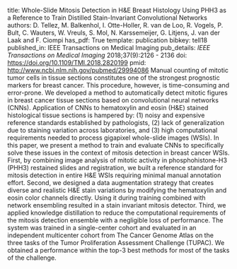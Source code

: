 title: Whole-Slide Mitosis Detection in H&E Breast Histology Using PHH3 as a Reference to Train Distilled Stain-Invariant Convolutional Networks
authors: D. Tellez, M. Balkenhol, I. Otte-Holler, R. van de Loo, R. Vogels, P. Bult, C. Wauters, W. Vreuls, S. Mol, N. Karssemeijer, G. Litjens, J. van der Laak and F. Ciompi
has_pdf: True
template: publication
bibkey: tell18
published_in: IEEE Transactions on Medical Imaging
pub_details: <i>IEEE Transactions on Medical Imaging</i> 2018;37(9):2126 - 2136
doi: https://doi.org/10.1109/TMI.2018.2820199
pmid: http://www.ncbi.nlm.nih.gov/pubmed/29994086
Manual counting of mitotic tumor cells in tissue sections constitutes one of the strongest prognostic markers for breast cancer. This procedure, however, is time-consuming and error-prone. We developed a method to automatically detect mitotic figures in breast cancer tissue sections based on convolutional neural networks (CNNs). Application of CNNs to hematoxylin and eosin (H&E) stained histological tissue sections is hampered by: (1) noisy and expensive reference standards established by pathologists, (2) lack of generalization due to staining variation across laboratories, and (3) high computational requirements needed to process gigapixel whole-slide images (WSIs). In this paper, we present a method to train and evaluate CNNs to specifically solve these issues in the context of mitosis detection in breast cancer WSIs. First, by combining image analysis of mitotic activity in phosphohistone-H3 (PHH3) restained slides and registration, we built a reference standard for mitosis detection in entire H&E WSIs requiring minimal manual annotation effort. Second, we designed a data augmentation strategy that creates diverse and realistic H&E stain variations by modifying the hematoxylin and eosin color channels directly. Using it during training combined with network ensembling resulted in a stain invariant mitosis detector. Third, we applied knowledge distillation to reduce the computational requirements of the mitosis detection ensemble with a negligible loss of performance. The system was trained in a single-center cohort and evaluated in an independent multicenter cohort from The Cancer Genome Atlas on the three tasks of the Tumor Proliferation Assessment Challenge (TUPAC). We obtained a performance within the top-3 best methods for most of the tasks of the challenge.

